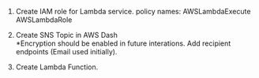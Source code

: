 1. Create IAM role for Lambda service. 
    policy names:
      AWSLambdaExecute
      AWSLambdaRole

2. Create SNS Topic in AWS Dash  
 *Encryption should be enabled in future interations. 
 Add recipient endpoints (Email used initially).

 3. Create Lambda Function. 
   
